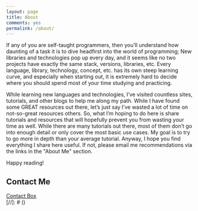 ```yaml
---
layout: page
title: About
comments: yes
permalink: /about/
---
```



If any of you are self-taught programmers, then you’ll understand how daunting of a task it is to dive headfirst into the world of programming; New libraries and technologies pop up every day, and it seems like no two projects have exactly the same stack, versions, libraries, etc. Every language, library, technology, concept, etc. has its own steep learning curve, and especially when starting out, it is extremely hard to decide where you should spend most of your time studying and practicing.

While learning new languages and technologies, I’ve visited countless sites, tutorials, and other blogs to help me along my path. While I have found some GREAT resources out there, let’s just say I’ve wasted a lot of time on not-so-great resources others. So, what I’m hoping to do here is share tutorials and resources that will hopefully prevent you from wasting your time as well. While there are many tutorials out there, most of them don’t go into enough detail or only cover the most basic use cases. My goal is to try to go more in depth than your average tutorial. Anyway, I hope you find everything I share here useful. If not, please email me recommendations via the links in the "About Me" section.

Happy reading!


## Contact Me
[//]: # (<!-- Start BawkBox Code-->)
<script data-sil-id="61d139ba8344ff001ee0587f">
var loadWidget = function() { var d = document, w = window, l = window.location,p = l.protocol == "file:" ? "http://" : "//"; if (!w.WS) w.WS = {}; c = w.WS; var m=function(t, o){ var e = d.getElementsByTagName("script"); e=e[e.length-1]; var n = d.createElement(t); if (t=="script") {n.async=true;} for (k in o) n[k] = o[k]; e.parentNode.insertBefore(n, e)}; m("script", { src: p + "bawkbox.com/widget/contact/61d139ba8344ff001ee0587f?page=" +encodeURIComponent(l+''), type: 'text/javascript' }); c.load_net = m; }; if(window.Squarespace){ document.addEventListener('DOMContentLoaded', loadWidget); setTimeOut(function(){ document.addEventListener('DOMContentLoaded', loadWidget); }, 3000) } else { loadWidget() }
</script>
<div class="sil-widget-contact sil-widget" id="sil-widget-61d139ba8344ff001ee0587f">
<a href="//bawkbox.com/install/contact">Contact Box</a>
</div>
[//]: # (<!-- End BawkBox Code-->)

